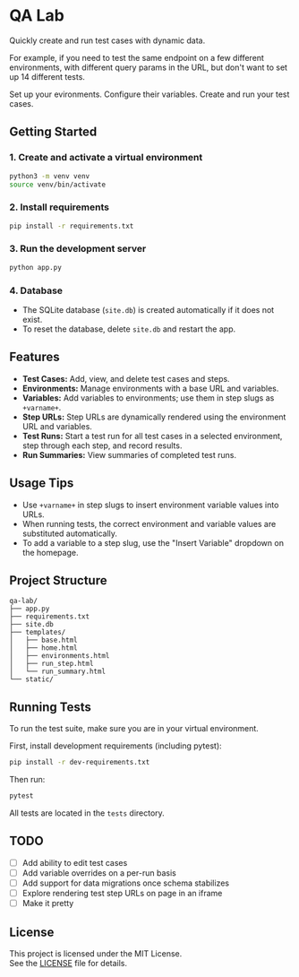 # QA Lab

Quickly create and run test cases with dynamic data.

For example, if you need to test the same endpoint on a few different environments, with different query params in the URL, but don't want to set up 14 different tests.

Set up your evironments. Configure their variables. Create and run your test cases.

## Getting Started

### 1. Create and activate a virtual environment
```bash
python3 -m venv venv
source venv/bin/activate
```

### 2. Install requirements
```bash
pip install -r requirements.txt
```

### 3. Run the development server
```bash
python app.py
```

### 4. Database
- The SQLite database (`site.db`) is created automatically if it does not exist.
- To reset the database, delete `site.db` and restart the app.

## Features

- **Test Cases:** Add, view, and delete test cases and steps.
- **Environments:** Manage environments with a base URL and variables.
- **Variables:** Add variables to environments; use them in step slugs as `+varname+`.
- **Step URLs:** Step URLs are dynamically rendered using the environment URL and variables.
- **Test Runs:** Start a test run for all test cases in a selected environment, step through each step, and record results.
- **Run Summaries:** View summaries of completed test runs.

## Usage Tips

- Use `+varname+` in step slugs to insert environment variable values into URLs.
- When running tests, the correct environment and variable values are substituted automatically.
- To add a variable to a step slug, use the "Insert Variable" dropdown on the homepage.

## Project Structure

```
qa-lab/
├── app.py
├── requirements.txt
├── site.db
├── templates/
│   ├── base.html
│   ├── home.html
│   ├── environments.html
│   ├── run_step.html
│   └── run_summary.html
└── static/
```

## Running Tests

To run the test suite, make sure you are in your virtual environment.

First, install development requirements (including pytest):

```bash
pip install -r dev-requirements.txt
```

Then run:

```bash
pytest
```

All tests are located in the `tests` directory.

## TODO
- [ ] Add ability to edit test cases
- [ ] Add variable overrides on a per-run basis
- [ ] Add support for data migrations once schema stabilizes
- [ ] Explore rendering test step URLs on page in an iframe
- [ ] Make it pretty

## License

This project is licensed under the MIT License.  
See the [LICENSE](LICENSE) file for details.

